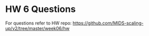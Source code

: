 # HW 6 Questions

For questions refer to HW repo: https://github.com/MIDS-scaling-up/v2/tree/master/week06/hw
